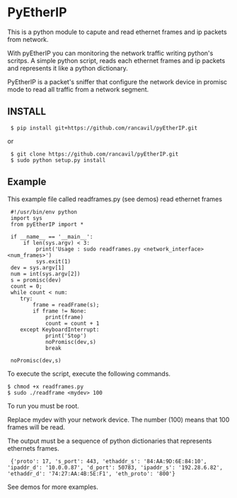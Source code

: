 PyEtherIP
=========

This is a python module to capute and read ethernet frames and ip packets from network.

With pyEtherIP you can monitoring the network traffic writing python's scritps. A simple python script, reads each ethernet frames and ip packets and represents it like a python dictionary.

PyEtherIP is a packet's sniffer that configure the network device in promisc mode to read all traffic from a network segment. 

INSTALL
-------

     $ pip install git+https://github.com/rancavil/pyEtherIP.git

or 

     $ git clone https://github.com/rancavil/pyEtherIP.git
     $ sudo python setup.py install

Example
-------

This example file called readframes.py (see demos) read ethernet frames

     #!/usr/bin/env python
     import sys
     from pyEtherIP import *

     if __name__ == '__main__':
         if len(sys.argv) < 3:
             print('Usage : sudo readframes.py <network_interface> <num_frames>')
             sys.exit(1)
     dev = sys.argv[1]
     num = int(sys.argv[2])
     s = promisc(dev)
     count = 0;
     while count < num:
        try:
            frame = readFrame(s);
            if frame != None:
                print(frame)
                count = count + 1
        except KeyboardInterrupt:
                print('Stop')
                noPromisc(dev,s)
                break

     noPromisc(dev,s)

To execute the script, execute the following commands.

    $ chmod +x readframes.py
    $ sudo ./readframe <mydev> 100

To run you must be root.

Replace mydev with your network device. The number (100) means that 100 frames will be read.

The output must be a sequence of python dictionaries that represents ethernets frames.

     {'proto': 17, 's_port': 443, 'ethaddr_s': '84:AA:9D:6E:84:10', 'ipaddr_d': '10.0.0.87', 'd_port': 50783, 'ipaddr_s': '192.28.6.82', 'ethaddr_d': '74:27:AA:4B:5E:F1', 'eth_proto': '800'}

See demos for more examples.


